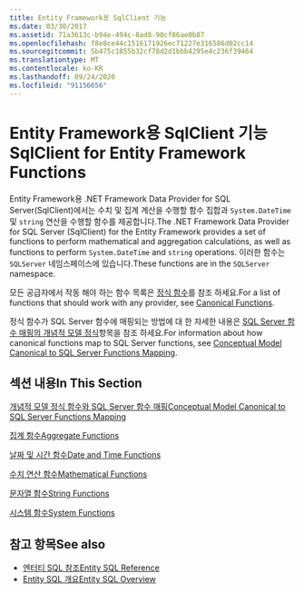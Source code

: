 ```yaml
---
title: Entity Framework용 SqlClient 기능
ms.date: 03/30/2017
ms.assetid: 71a3613c-b94e-494c-8ad8-90cf86ae0b87
ms.openlocfilehash: f8e8ce44c1516171926ec71227e316586d02cc14
ms.sourcegitcommit: 5b475c1855b32cf78d2d1bbb4295e4c236f39464
ms.translationtype: MT
ms.contentlocale: ko-KR
ms.lasthandoff: 09/24/2020
ms.locfileid: "91156656"
---
```

# <a name="sqlclient-for-entity-framework-functions"></a><span data-ttu-id="9c60d-102">Entity Framework용 SqlClient 기능</span><span class="sxs-lookup"><span data-stu-id="9c60d-102">SqlClient for Entity Framework Functions</span></span>

<span data-ttu-id="9c60d-103">Entity Framework용 .NET Framework Data Provider for SQL Server(SqlClient)에서는 수치 및 집계 계산을 수행할 함수 집합과 `System.DateTime` 및 `string` 연산을 수행할 함수를 제공합니다.</span><span class="sxs-lookup"><span data-stu-id="9c60d-103">The .NET Framework Data Provider for SQL Server (SqlClient) for the Entity Framework provides a set of functions to perform mathematical and aggregation calculations, as well as functions to perform `System.DateTime` and `string` operations.</span></span> <span data-ttu-id="9c60d-104">이러한 함수는 `SQLServer` 네임스페이스에 있습니다.</span><span class="sxs-lookup"><span data-stu-id="9c60d-104">These functions are in the `SQLServer` namespace.</span></span>  
  
 <span data-ttu-id="9c60d-105">모든 공급자에서 작동 해야 하는 함수 목록은 [정식 함수](./language-reference/canonical-functions.md)를 참조 하세요.</span><span class="sxs-lookup"><span data-stu-id="9c60d-105">For a list of functions that should work with any provider, see [Canonical Functions](./language-reference/canonical-functions.md).</span></span>  
  
 <span data-ttu-id="9c60d-106">정식 함수가 SQL Server 함수에 매핑되는 방법에 대 한 자세한 내용은 [SQL Server 함수 매핑의 개념적 모델 정식](conceptual-model-canonical-to-sql-server-functions-mapping.md)항목을 참조 하세요.</span><span class="sxs-lookup"><span data-stu-id="9c60d-106">For information about how canonical functions map to SQL Server functions, see [Conceptual Model Canonical to SQL Server Functions Mapping](conceptual-model-canonical-to-sql-server-functions-mapping.md).</span></span>  
  
## <a name="in-this-section"></a><span data-ttu-id="9c60d-107">섹션 내용</span><span class="sxs-lookup"><span data-stu-id="9c60d-107">In This Section</span></span>  

 [<span data-ttu-id="9c60d-108">개념적 모델 정식 함수와 SQL Server 함수 매핑</span><span class="sxs-lookup"><span data-stu-id="9c60d-108">Conceptual Model Canonical to SQL Server Functions Mapping</span></span>](conceptual-model-canonical-to-sql-server-functions-mapping.md)  
  
 [<span data-ttu-id="9c60d-109">집계 함수</span><span class="sxs-lookup"><span data-stu-id="9c60d-109">Aggregate Functions</span></span>](aggregate-functions-sqlclient-for-entity-framework.md)  
  
 [<span data-ttu-id="9c60d-110">날짜 및 시간 함수</span><span class="sxs-lookup"><span data-stu-id="9c60d-110">Date and Time Functions</span></span>](date-and-time-functions.md)  
  
 [<span data-ttu-id="9c60d-111">수치 연산 함수</span><span class="sxs-lookup"><span data-stu-id="9c60d-111">Mathematical Functions</span></span>](mathematical-functions.md)  
  
 [<span data-ttu-id="9c60d-112">문자열 함수</span><span class="sxs-lookup"><span data-stu-id="9c60d-112">String Functions</span></span>](string-functions.md)  
  
 [<span data-ttu-id="9c60d-113">시스템 함수</span><span class="sxs-lookup"><span data-stu-id="9c60d-113">System Functions</span></span>](system-functions.md)  
  
## <a name="see-also"></a><span data-ttu-id="9c60d-114">참고 항목</span><span class="sxs-lookup"><span data-stu-id="9c60d-114">See also</span></span>

- [<span data-ttu-id="9c60d-115">엔터티 SQL 참조</span><span class="sxs-lookup"><span data-stu-id="9c60d-115">Entity SQL Reference</span></span>](./language-reference/entity-sql-reference.md)
- [<span data-ttu-id="9c60d-116">Entity SQL 개요</span><span class="sxs-lookup"><span data-stu-id="9c60d-116">Entity SQL Overview</span></span>](./language-reference/entity-sql-overview.md)
